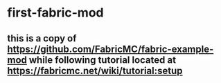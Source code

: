 # first-fabric-mod
## this is a copy of https://github.com/FabricMC/fabric-example-mod while following tutorial located at https://fabricmc.net/wiki/tutorial:setup